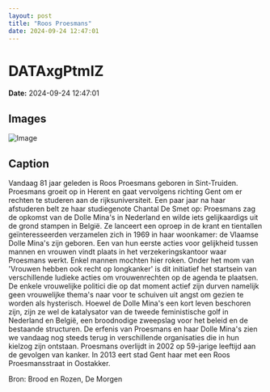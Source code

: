 ```yaml
---
layout: post
title: "Roos Proesmans"
date: 2024-09-24 12:47:01
---
```


# DATAxgPtmIZ

**Date:** 2024-09-24 12:47:01

## Images

![Image](/zij.was.eens/images/DATAxgPtmIZ_0.webp)

## Caption

Vandaag 81 jaar geleden is Roos Proesmans geboren in Sint-Truiden. Proesmans groeit op in Herent en gaat vervolgens richting Gent om er rechten te studeren aan de rijksuniversiteit. Een paar jaar na haar afstuderen belt ze haar studiegenote Chantal De Smet op: Proesmans zag de opkomst van de Dolle Mina's in Nederland en wilde iets gelijkaardigs uit de grond stampen in België. Ze lanceert een oproep in de krant en tientallen geïnteresseerden verzamelen zich in 1969 in haar woonkamer: de Vlaamse Dolle Mina's zijn geboren. Een van hun eerste acties voor gelijkheid tussen mannen en vrouwen vindt plaats in het verzekeringskantoor waar Proesmans werkt. Enkel mannen mochten hier roken. Onder het mom van 'Vrouwen hebben ook recht op longkanker' is dit initiatief het startsein van verschillende ludieke acties om vrouwenrechten op de agenda te plaatsen. De enkele vrouwelijke politici die op dat moment actief zijn durven namelijk geen vrouwelijke thema's naar voor te schuiven uit angst om gezien te worden als hysterisch. Hoewel de Dolle Mina's een kort leven beschoren zijn, zijn ze wel de katalysator van de tweede feministische golf in Nederland en België, een broodnodige zweepslag voor het beleid en de bestaande structuren. De erfenis van Proesmans en haar Dolle Mina's zien we vandaag nog steeds terug in verschillende organisaties die in hun kielzog zijn ontstaan. Proesmans overlijdt in 2002 op 59-jarige leeftijd aan de gevolgen van kanker. In 2013 eert stad Gent haar met een Roos Proesmansstraat in Oostakker. 

Bron: Brood en Rozen, De Morgen

